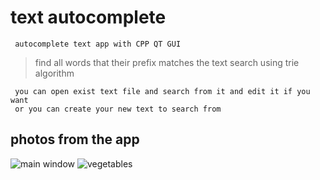 # text autocomplete

 ```
  autocomplete text app with CPP QT GUI
 ```
 > find all words that their prefix matches the text search using trie algorithm
 
 ```
  you can open exist text file and search from it and edit it if you want
  or you can create your new text to search from
 ```
 
## photos from the app
![main window](https://user-images.githubusercontent.com/101745968/189776488-19092458-5f34-4dbd-adcb-656ccec8518f.png)
![vegetables](https://user-images.githubusercontent.com/101745968/189776495-554ac33e-af53-434d-ae7d-7f771049fe44.png)
